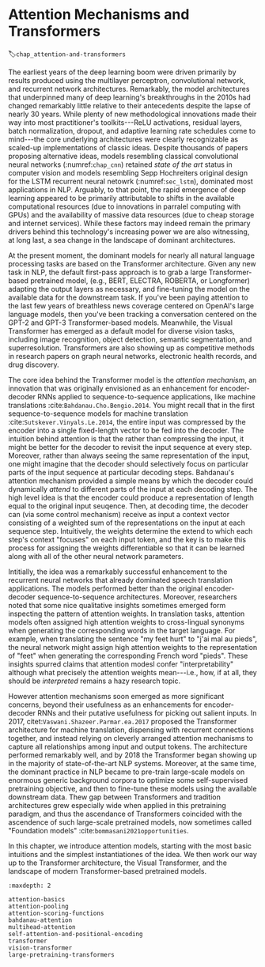 # Attention Mechanisms and Transformers
:label:`chap_attention-and-transformers`



The earliest years of the deep learning boom were driven primarily
by results produced using the multilayer perceptron, 
convolutional network, and recurrent network architectures. 
Remarkably, the model architectures that underpinned 
many of deep learning's breakthroughs in the 2010s
had changed remarkably little relative to their
antecedents despite the lapse of nearly 30 years. 
While plenty of new methodological innovations 
made their way into most practitioner's toolkits---ReLU 
activations, residual layers, batch normalization, dropout, 
and adaptive learning rate schedules come to mind---the core
underlying architectures were clearly recognizable as 
scaled-up implementations of classic ideas.
Despite thousands of papers proposing alternative ideas,
models resembling classical convolutional neural networks (:numref:`chap_cnn`) 
retained *state of the art* status in computer vision
and models resembling Sepp Hochreiters original design
for the LSTM recurrent neural netowrk (:numref:`sec_lstm`),
dominated most applications in NLP. 
Arguably, to that point, the rapid emergence of deep learning
appeared to be primarily attributable to shifts 
in the available computational resources 
(due to innovations in parralel computing with GPUs)
and the availability of massive data resources
(due to cheap storage and internet services).
While these factors may indeed remain the primary drivers
behind this technology's increasing power
we are also witnessing, at long last, 
a sea change in the landscape of dominant architectures. 


At the present moment, the dominant models 
for nearly all natural language processing tasks
are based on the Transformer architecture.
Given any new task in NLP, the default first-pass approach
is to grab a large Transformer-based pretrained model,
(e.g., BERT, ELECTRA, ROBERTA, or Longformer)
adapting the output layers as necessary, 
and fine-tuning the model on the available 
data for the downstream task. 
If you've been paying attention to the last few years
of breathless news coverage centered on OpenAI's
large language models, then you've been tracking a conversation 
centered on the GPT-2 and GPT-3 Transformer-based models.
Meanwhile, the Visual Transformer has emerged 
as a default model for diverse vision tasks,
including image recognition, object detection,
semantic segmentation, and superresolution. 
Transformers are also showing up as competitive methods 
in research papers on graph neural networks,
electronic health records, and drug discovery.


The core idea behind the Transformer model is the *attention mechanism*,
an innovation that was originally envisioned as an enhancement 
for encoder-decoder RNNs applied to sequence-to-sequence applications,
like machine translations :cite:`Bahdanau.Cho.Bengio.2014`.
You might recall that in the first sequence-to-sequence models
for machine translation :cite:`Sutskever.Vinyals.Le.2014`,
the entire input was compressed by the encoder 
into a single fixed-length vector to be fed into the decoder. 
The intuition behind attention is that the rather than compressing the input,
it might be better for the decoder to revisit the input sequence at every step.
Moreover, rather than always seeing the same representation of the input,
one might imagine that the decoder should selectively focus 
on particular parts of the input sequence at particular decoding steps. 
Bahdanau's attention mechanism provided a simple means 
by which the decoder could dynamically *attend* to different 
parts of the input at each decoding step. 
The high level idea is that the encoder could produce a representation
of length equal to the original input seuqence. 
Then, at decoding time, the decoder can (via some control mechanism)
receive as input a context vector consisting of a weighted sum 
of the representations on the input at each sequence step. 
Intuitively, the weights determine the extend 
to which each step's context "focuses" on each input token,
and the key is to make this process 
for assigning the weights differentiable
so that it can be learned along with 
all of the other neural network parameters. 


Intitially, the idea was a remarkably successful 
enhancement to the recurrent neural networks 
that already dominated speech translation applications.
The models performed better than the original
encoder-decoder sequence-to-sequence architectures.
Moreover, researchers noted that some nice qualitative insights
sometimes emerged form inspecting the pattern of attention weights.
In translation tasks, attention models 
often assigned high attention weights to cross-lingual synonyms
when generating the corresponding words in the target language. 
For example, when translating the sentence "my feet hurt"
to "j'ai mal au pieds", the neural network might assign
high attention weights to the representation of "feet"
when generating the corresponding French word "pieds".
These insights spurred claims that attention modesl confer "interpretability"
although what precisely the attention weights mean---i.e.,
how, if at all, they should be *interpreted* remains a hazy research topic.

However attention mechanisms soon emerged as more significant concerns,
beyond their usefulness as an enhancements for encoder-decoder RNNs
and their putative usefulness for picking out salient inputs. 
In 2017, citet:`Vaswani.Shazeer.Parmar.ea.2017` proposed 
the Transformer architecture for machine translation, 
dispensing with recurrent connections together,
and instead relying on cleverly arranged attention mechanisms
to capture all relationships among input and output tokens. 
The architecture performed remarkably well, 
and by 2018 the Transformer began showing up
in the majority of state-of-the-art NLP systems. 
Moreover, at the same time, the dominant practice in NLP
became to pre-train large-scale models 
on enormous generic background corpora
to optimize some self-supervised pretraining objective,
and then to fine-tune these models 
using the available downstream data. 
Thew gap between Transformers and tradition architectures
grew especially wide when applied in this pretraining paradigm,
and thus the ascendance of Transformers coincided 
with the ascendence of such large-scale pretrained models,
now sometimes called "Foundation models" :cite:`bommasani2021opportunities`.


In this chapter, we introduce attention models, 
starting with the most basic intuitions 
and the simplest instantiationes of the idea.
We then work our way up to the Transformer architecture, 
the Visual Transformer, and the landscape 
of modern Transformer-based pretrained models. 


```toc
:maxdepth: 2

attention-basics
attention-pooling
attention-scoring-functions
bahdanau-attention
multihead-attention
self-attention-and-positional-encoding
transformer
vision-transformer
large-pretraining-transformers
```

